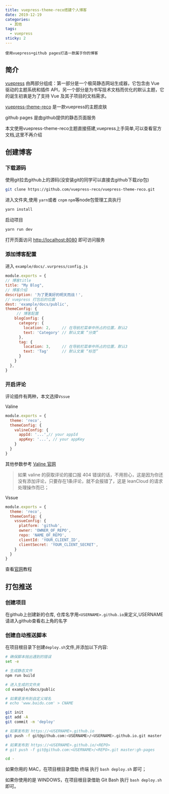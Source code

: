 ```yaml
---
title: vuepress-theme-reco搭建个人博客
date: 2019-12-19
categories:
  - 其他
tags:
  - vuepress
sticky: 2
---
```


``` tip
使用vuepress+github pages打造一款属于你的博客
```
<!-- more -->
## 简介


[vuepress](https://vuepress.vuejs.org/zh/) 由两部分组成：第一部分是一个极简静态网站生成器，它包含由 Vue 驱动的主题系统和插件 API，另一个部分是为书写技术文档而优化的默认主题，它的诞生初衷是为了支持 Vue 及其子项目的文档需求。

[vuepress-theme-reco](https://vuepress-theme-reco.recoluan.com) 是一款vuepress的主题皮肤

github pages 是由github提供的静态页面服务

本文使用vuepress-theme-reco主题直接搭建,vuepress上手简单,可以查看官方文档,这里不再介绍


## 创建博客
### 下载源码

使用git拉去github上的源码(没安装git的同学可以直接去github下载zip包)
```bash
git clone https://github.com/vuepress-reco/vuepress-theme-reco.git
```

进入文件夹,使用 `yarn`或者 `cnpm` `npm`等node包管理工具执行
```bash
yarn install
```

启动项目
```bash
yarn run dev
```

打开页面访问 [http://localhost:8080](http://localhost:8080) 即可访问服务

### 添加博客配置
进入 `example/docs/.vurpress/config.js`

```javascript
module.exports = {
// 博客title
title: "My Blog",
// 博客介绍
description: '为了更美好的明天而战！',
// vuepress 打包后的位置
dest: 'example/docs/public',
themeConfig: {
     // 博客配置
    blogConfig: {
      category: {
        location: 2,     // 在导航栏菜单中所占的位置，默认2
        text: 'Category' // 默认文案 “分类”
      },
      tag: {
        location: 3,     // 在导航栏菜单中所占的位置，默认3
        text: 'Tag'      // 默认文案 “标签”
      }
    }
  },
}
```


### 开启评论

评论插件有两种，本文选择`Vssue`


Valine

```javascript
module.exports = {
  theme: 'reco',
  themeConfig: {
    valineConfig: {
      appId: '...',// your appId
      appKey: '...', // your appKey
    }
  }  
}

```
其他参数参考 [Valine 官网](https://valine.js.org/configuration.html)

> 如果 valine 的获取评论的接口报 404 错误的话，不用担心，这是因为你还没有添加评论，只要存在1条评论，就不会报错了，这是 leanCloud 的请求处理操作而已；


Vssue

```javascript
module.exports = {
  theme: 'reco',
  themeConfig: {
    vssueConfig: {
      platform: 'github',
      owner: 'OWNER_OF_REPO',
      repo: 'NAME_OF_REPO',
      clientId: 'YOUR_CLIENT_ID',
      clientSecret: 'YOUR_CLIENT_SECRET',
    }
  }  
}
```

查看[官网](https://vssue.js.org/zh/guide/github.html#%E5%88%9B%E5%BB%BA%E4%B8%80%E4%B8%AA%E6%96%B0%E7%9A%84-oauth-app)教程


## 打包推送

### 创建项目
在github上创建新的仓库, 仓库名字用`<USERNAME>.github.io`来定义,USERNAME请进入github查看右上角的名字

### 创建自动推送脚本
在项目根目录下创建`deploy.sh`文件,并添加以下内容:

```sh
# 确保脚本抛出遇到的错误
set -e

# 生成静态文件
npm run build

# 进入生成的文件夹
cd example/docs/public

# 如果是发布到自定义域名
# echo 'www.baidu.com' > CNAME

git init
git add -A
git commit -m 'deploy'

# 如果发布到 https://<USERNAME>.github.io
git push -f git@github.com:<USERNAME>/<USERNAME>.github.io.git master

# 如果发布到 https://<USERNAME>.github.io/<REPO>
# git push -f git@github.com:<USERNAME>/<REPO>.git master:gh-pages

cd -
```

如果你用的 MAC，在项目根目录借助 终端 执行 `bash deploy.sh` 即可；

如果你使用的是 WINDOWS，在项目根目录借助 Git Bash 执行 `bash deploy.sh `即可。











